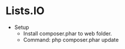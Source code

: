Lists.IO
========================

- Setup
  - Install composer.phar to web folder.
  - Command: php composer.phar update